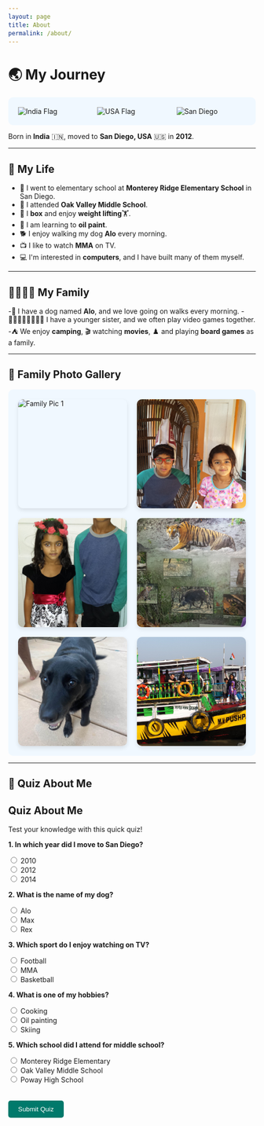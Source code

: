 ```yaml
---
layout: page
title: About
permalink: /about/
---
```


# 🌏 My Journey

<div style="display: flex; justify-content: center; align-items: center; gap: 20px; padding: 20px; background-color: #f0f8ff; border-radius: 10px;">
    <img src="https://upload.wikimedia.org/wikipedia/en/thumb/4/41/Flag_of_India.svg/1200px-Flag_of_India.svg.png" alt="India Flag" width="150" />
    <img src="https://upload.wikimedia.org/wikipedia/commons/thumb/a/a9/Flag_of_the_United_States_%28DoS_ECA_Color_Standard%29.svg/255px-Flag_of_the_United_States_%28DoS_ECA_Color_Standard%29.svg.png" alt="USA Flag" width="150" />
    <img src="https://www.civitatis.com/blog/wp-content/uploads/2022/10/que-ver-san-diego.jpg" alt="San Diego" width="150" />
</div>

Born in **India** 🇮🇳, moved to **San Diego, USA** 🇺🇸 in **2012**.

---

## 🎨 My Life

- 🏫 I went to elementary school at **Monterey Ridge Elementary School** in San Diego.
- 🏫 I attended **Oak Valley Middle School**.
- 🥊 I **box** and enjoy **weight lifting**🏋️.
- 🎨 I am learning to **oil paint**.
- 🐕 I enjoy walking my dog **Alo** every morning.
- 📺 I like to watch **MMA** on TV.
- 💻 I'm interested in **computers**, and I have built many of them myself.

---

## 👨‍👩‍👧‍👦 My Family

-🐶 I have a dog named **Alo**, and we love going on walks every morning.
-👨🏽‍👩🏽‍👧🏽‍👦🏽 I have a younger sister, and we often play video games together.
-⛺ We enjoy **camping**, 🎬 watching **movies**, ♟️ and playing **board games** as a family.

---

## 📸 Family Photo Gallery

<div style="display: grid; grid-template-columns: repeat(auto-fit, minmax(200px, 1fr)); gap: 20px; padding: 20px; background-color: #f0f8ff; border-radius: 10px;">
    <img src="../images/aranyapic1.jpg" alt="Family Pic 1" style="width: 100%; aspect-ratio: 1/1; object-fit: cover; border-radius: 10px; box-shadow: 0px 4px 8px rgba(0,0,0,0.1);" onclick="openImage(this.src)">
    <img src="../images/aranyapic2.jpg" alt="Family Pic 2" style="width: 100%; aspect-ratio: 1/1; object-fit: cover; border-radius: 10px; box-shadow: 0px 4px 8px rgba(0,0,0,0.1);" onclick="openImage(this.src)">
    <img src="../images/aranya4.jpg" alt="Family Pic 3" style="width: 100%; aspect-ratio: 1/1; object-fit: cover; border-radius: 10px; box-shadow: 0px 4px 8px rgba(0,0,0,0.1);" onclick="openImage(this.src)">
    <img src="../images/aranya5.jpg" alt="Family Pic 4" style="width: 100%; aspect-ratio: 1/1; object-fit: cover; border-radius: 10px; box-shadow: 0px 4px 8px rgba(0,0,0,0.1);" onclick="openImage(this.src)">
    <img src="../images/dogg2.jpg" alt="Dog Pic" style="width: 100%; aspect-ratio: 1/1; object-fit: cover; border-radius: 10px; box-shadow: 0px 4px 8px rgba(0,0,0,0.1);" onclick="openImage(this.src)">
    <img src="../images/guac.jpg" alt="Fun Pic" style="width: 100%; aspect-ratio: 1/1; object-fit: cover; border-radius: 10px; box-shadow: 0px 4px 8px rgba(0,0,0,0.1);" onclick="openImage(this.src)">
</div>

<!-- Full-screen overlay HTML -->
<div id="fullScreenOverlay" class="full-screen-overlay">
  <span class="close-btn" onclick="closeImage()">&times;</span>
  <img id="fullScreenImage" src="" alt="Full Screen">
</div>

<!-- Add this to your head or inside a <style> tag -->
<style>
  /* Styles for full-screen image view */
  .full-screen-overlay {
    display: none;
    position: fixed;
    top: 0;
    left: 0;
    width: 100%;
    height: 100%;
    background-color: rgba(0, 0, 0, 0.8);
    justify-content: center;
    align-items: center;
    z-index: 9999;
  }

  .full-screen-overlay img {
    max-width: 90%;
    max-height: 90%;
    border-radius: 10px;
    box-shadow: 0px 4px 8px rgba(255, 255, 255, 0.5);
  }

  .full-screen-overlay .close-btn {
    position: absolute;
    top: 20px;
    right: 20px;
    font-size: 24px;
    color: white;
    cursor: pointer;
  }

  /* Styling for the quiz */
  .quiz-container {
    margin-top: 50px;
    padding: 20px;
    background-color: #e0f7fa;
    border-radius: 10px;
    box-shadow: 0px 4px 8px rgba(0, 0, 0, 0.1);
  }

  .quiz-container h2 {
    color: #00796b;
  }

  .quiz-container p {
    color: #004d40;
    font-weight: bold;
  }

  .quiz-container label {
    font-weight: normal;
    color: #004d40;
  }

  .quiz-container button {
    margin-top: 20px;
    padding: 10px 20px;
    background-color: #00796b;
    color: white;
    border: none;
    border-radius: 5px;
    cursor: pointer;
  }

  .quiz-container button:hover {
    background-color: #004d40;
  }

  #quizResult {
    margin-top: 20px;
    font-size: 16px;
    color: #00796b;
  }
</style>

<!-- Add this JavaScript at the bottom -->
<script>
  function openImage(src) {
    document.getElementById('fullScreenImage').src = src;
    document.getElementById('fullScreenOverlay').style.display = 'flex';
  }

  function closeImage() {
    document.getElementById('fullScreenOverlay').style.display = 'none';
  }
</script>

---

## 📝 Quiz About Me

<h2>Quiz About Me</h2>
<p>Test your knowledge with this quick quiz!</p>

<form id="quizForm">
  <p><strong>1. In which year did I move to San Diego?</strong></p>
  <input type="radio" id="q1a" name="q1" value="2010">
  <label for="q1a">2010</label><br>
  <input type="radio" id="q1b" name="q1" value="2012">
  <label for="q1b">2012</label><br>
  <input type="radio" id="q1c" name="q1" value="2014">
  <label for="q1c">2014</label><br>

  <p><strong>2. What is the name of my dog?</strong></p>
  <input type="radio" id="q2a" name="q2" value="Alo">
  <label for="q2a">Alo</label><br>
  <input type="radio" id="q2b" name="q2" value="Max">
  <label for="q2b">Max</label><br>
  <input type="radio" id="q2c" name="q2" value="Rex">
  <label for="q2c">Rex</label><br>

  <p><strong>3. Which sport do I enjoy watching on TV?</strong></p>
  <input type="radio" id="q3a" name="q3" value="Football">
  <label for="q3a">Football</label><br>
  <input type="radio" id="q3b" name="q3" value="MMA">
  <label for="q3b">MMA</label><br>
  <input type="radio" id="q3c" name="q3" value="Basketball">
  <label for="q3c">Basketball</label><br>

  <p><strong>4. What is one of my hobbies?</strong></p>
  <input type="radio" id="q4a" name="q4" value="Cooking">
  <label for="q4a">Cooking</label><br>
  <input type="radio" id="q4b" name="q4" value="Oil painting">
  <label for="q4b">Oil painting</label><br>
  <input type="radio" id="q4c" name="q4" value="Skiing">
  <label for="q4c">Skiing</label><br>

  <p><strong>5. Which school did I attend for middle school?</strong></p>
  <input type="radio" id="q5a" name="q5" value="Monterey Ridge Elementary">
  <label for="q5a">Monterey Ridge Elementary</label><br>
  <input type="radio" id="q5b" name="q5" value="Oak Valley Middle School">
  <label for="q5b">Oak Valley Middle School</label><br>
  <input type="radio" id="q5c" name="q5" value="Poway High School">
  <label for="q5c">Poway High School</label><br>

  <button type="button" onclick="checkQuiz()" style="margin-top: 20px; padding: 10px 20px; background-color: #00796b; color: white; border: none; border-radius: 5px; cursor: pointer;">Submit Quiz</button>
</form>

<p id="quizResult"></p>

<script>
  function checkQuiz() {
    var score = 0;
    var totalQuestions = 5;

    // Check answers
    if (document.querySelector('input[name="q1"]:checked')?.value === '2012') score++;
    if (document.querySelector('input[name="q2"]:checked')?.value === 'Alo') score++;
    if (document.querySelector('input[name="q3"]:checked')?.value === 'MMA') score++;
    if (document.querySelector('input[name="q4"]:checked')?.value === 'Oil painting') score++;
    if (document.querySelector('input[name="q5"]:checked')?.value === 'Oak Valley Middle School') score++;

    // Display result
    document.getElementById('quizResult').innerText = 'You scored ' + score + ' out of ' + totalQuestions + '.';
  }
</script>

